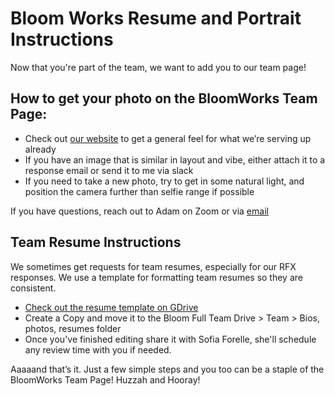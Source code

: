 # Bloom Works Resume and Portrait Instructions

Now that you're part of the team, we want to add you to our team page!

## How to get your photo on the BloomWorks Team Page:
* Check out [our website](https://bloomworks.digital/team) to get a general feel for what we’re serving up already
* If you have an image that is similar in layout and vibe, either attach it to a response email or send it to me via slack
* If you need to take a new photo, try to get in some natural light, and position the camera further than selfie range if possible
 
If you have questions, reach out to Adam on Zoom or via [email](mailto:adam@bloomworks.digital)
 
## Team Resume Instructions

We sometimes get requests for team resumes, especially for our RFX responses. We use a template for formatting team resumes so they are consistent.
* [Check out the resume template on GDrive](https://docs.google.com/document/d/1IS46KYx0JhVQKmTGxg8M_wS6nJSkADg35j3DynwWw5Y/edit?usp=sharing)
* Create a Copy and move it to the Bloom Full Team Drive > Team > Bios, photos, resumes folder
* Once you've finished editing share it with Sofia Forelle, she'll schedule any review time with you if needed. 
 
Aaaaand that’s it. Just a few simple steps and you too can be a staple of the BloomWorks Team Page! Huzzah and Hooray!

